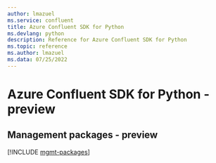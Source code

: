```yaml
---
author: lmazuel
ms.service: confluent
title: Azure Confluent SDK for Python
ms.devlang: python
description: Reference for Azure Confluent SDK for Python
ms.topic: reference
ms.author: lmazuel
ms.data: 07/25/2022
---
```

# Azure Confluent SDK for Python - preview

## Management packages - preview
[!INCLUDE [mgmt-packages](confluent-mgmt-index.md)]